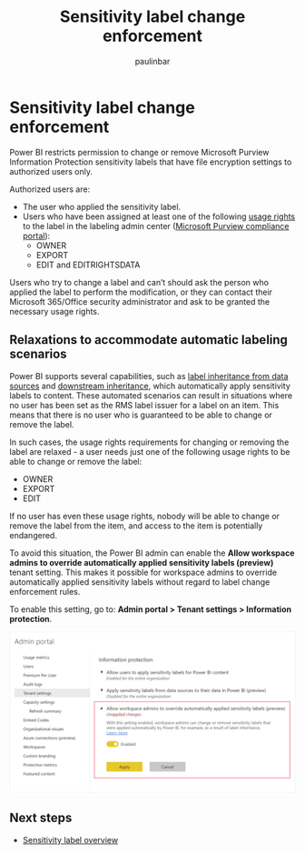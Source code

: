 ﻿---
title: Sensitivity label change enforcement 
description: Learn how Power BI controls who can change or remove sensitivity labels on Power BI content.
author: paulinbar
ms.author: painbar
manager: kfollis
ms.service: powerbi
ms.subservice: powerbi-eim
ms.topic: conceptual
ms.custom:
ms.date: 04/12/2021
LocalizationGroup: Data from files
---
# Sensitivity label change enforcement

Power BI restricts permission to change or remove Microsoft Purview Information Protection sensitivity labels that have file encryption settings to authorized users only. 

Authorized users are:
* The user who applied the sensitivity label. 
* Users who have been assigned at least one of the following [usage rights](/microsoft-365/compliance/encryption-sensitivity-labels?view=o365-worldwide&preserve-view=true) to the label in the labeling admin center ([Microsoft Purview compliance portal](https://compliance.microsoft.com/)):
    * OWNER
    * EXPORT
    * EDIT and EDITRIGHTSDATA

Users who try to change a label and can’t should ask the person who applied the label to perform the modification, or they can contact their Microsoft 365/Office security administrator and ask to be granted the necessary usage rights.

## Relaxations to accommodate automatic labeling scenarios

Power BI supports several capabilities, such as [label inheritance from data sources](service-security-sensitivity-label-inheritance-from-data-sources.md) and [downstream inheritance](service-security-sensitivity-label-downstream-inheritance.md), which automatically apply sensitivity labels to content. These automated scenarios can result in situations where no user has been set as the RMS label issuer for a label on an item. This means that there is no user who is guaranteed to be able to change or remove the label.

In such cases, the usage rights requirements for changing or removing the label are relaxed - a user needs just one of the following usage rights to be able to change or remove the label:
* OWNER
* EXPORT
* EDIT 

If no user has even these usage rights, nobody will be able to change or remove the label from the item, and access to the item is potentially endangered.

To avoid this situation, the Power BI admin can enable the **Allow workspace admins to override automatically applied sensitivity labels (preview)** tenant setting. This makes it possible for workspace admins to override automatically applied sensitivity labels without regard to label change enforcement rules.

To enable this setting, go to: **Admin portal > Tenant settings > Information protection**.

![Screenshot tenant switch allowing workspace admins to override automatically set sensitivity labels.](media/service-security-sensitivity-label-change-enforcement/lce-relaxations-allow-workspace-admins-tenant-switch.png)

## Next steps
* [Sensitivity label overview](service-security-sensitivity-label-overview.md)